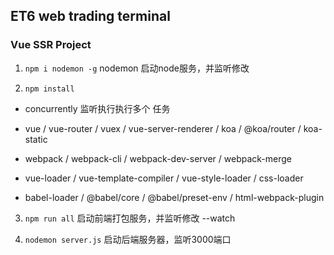 ## ET6 web trading terminal

### Vue SSR Project 

1. `npm i nodemon -g` nodemon 启动node服务，并监听修改

2. `npm install`

- concurrently  监听执行执行多个 任务
- vue / vue-router / vuex / vue-server-renderer / koa / @koa/router / koa-static

- webpack / webpack-cli / webpack-dev-server / webpack-merge
- vue-loader / vue-template-compiler / vue-style-loader / css-loader
- babel-loader / @babel/core / @babel/preset-env / html-webpack-plugin

3. `npm run all` 启动前端打包服务，并监听修改 --watch

4. `nodemon server.js` 启动后端服务器，监听3000端口
